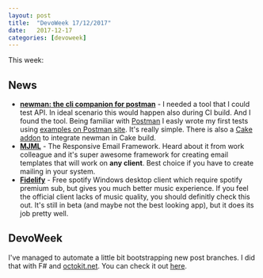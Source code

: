 ```yaml
---
layout: post
title:  "DevoWeek 17/12/2017"
date:   2017-12-17
categories: [devoweek]
---
```


This week:

## News

* **[newman: the cli companion for postman](https://github.com/postmanlabs/newman)** - I needed a tool that I could test API. In ideal scenario this would happen also during CI build. And I found the tool. Being familiar with [Postman](https://www.getpostman.com/) I easly wrote my first tests using [examples on Postman site](https://www.getpostman.com/docs/postman/scripts/test_examples). It's really simple. There is also a [Cake addon](https://github.com/cake-contrib/Cake.Newman) to integrate newman in Cake build.
* **[MJML](https://mjml.io/)** - The Responsive Email Framework. Heard about it from work colleague and it's super awesome framework for creating email templates that will work on **any client**. Best choice if you have to create mailing in your system.
* **[Fidelify](http://fidelify.net/)** - Free spotify Windows desktop client which require spotify premium sub, but gives you much better music experience. If you feel the official client lacks of music quality, you should definitly check this out. It's still in beta (and maybe not the best looking app), but it does its job pretty well.
                            
## DevoWeek
I've managed to automate a little bit bootstrapping new post branches.
I did that with F# and [octokit.net](https://octokit.github.io/). You can check it out [here](https://github.com/pizycki/DevoWeek).
